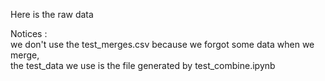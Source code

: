 Here is the raw data  

Notices :  
we don't use the test_merges.csv because we forgot some data when we merge,  
the test_data we use is the file generated by test_combine.ipynb
